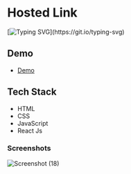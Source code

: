 

# Hosted Link
[![Typing SVG](https://readme-typing-svg.demolab.com?font=Fira+Code&pause=1000&color=F7701A&random=false&width=435&lines=Hi!+Guys++%F0%9F%91%8B;This+is+my+zomato+clone+Project.)](https://git.io/typing-svg)


## Demo


- [Demo](https://priyojeet-resturant.netlify.app/)

## Tech Stack

- HTML
- CSS
- JavaScript
- React Js


### Screenshots
![Screenshot (18)](https://github.com/PriyajitMaity/projects/assets/134254753/3a63b342-4daf-4c83-ae94-beb0aae3dcdf)
